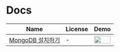 Docs
=======
Name | License | Demo
--- | --- | ---
[MongoDB 설치하기](http://mainichibenkyo.tistory.com/167) | - | <img src="http://cfile21.uf.tistory.com/image/2514CC3456CBAEAB120A4F" width="100%">
